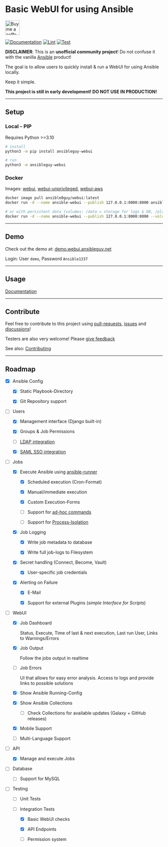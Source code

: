# Basic WebUI for using Ansible

<a href='https://ko-fi.com/ansible0guy' target='_blank'><img height='35' style='border:0px;height:46px;' src='https://az743702.vo.msecnd.net/cdn/kofi3.png?v=0' border='0' alt='Buy me a coffee' />

[![Documentation](https://readthedocs.org/projects/ansible-webui/badge/?version=latest)](https://webui.ansibleguy.net/en/latest/?badge=latest)
[![Lint](https://github.com/ansibleguy/webui/actions/workflows/lint.yml/badge.svg?branch=latest)](https://github.com/ansibleguy/webui/actions/workflows/lint.yml)
[![Test](https://github.com/ansibleguy/webui/actions/workflows/test.yml/badge.svg?branch=latest)](https://github.com/ansibleguy/webui/actions/workflows/test.yml)

**DISCLAIMER**: This is an **unofficial community project**! Do not confuse it with the vanilla [Ansible](https://ansible.com/) product!

The goal is to allow users to quickly install & run a WebUI for using Ansible locally.

Keep it simple.

**This project is still in early development! DO NOT USE IN PRODUCTION!**

----

## Setup

### Local - PIP

Requires Python >=3.10

```bash
# install
python3 -m pip install ansibleguy-webui

# run
python3 -m ansibleguy-webui
```

### Docker

Images: [webui](https://hub.docker.com/r/ansible0guy/webui), [webui-unprivileged](https://hub.docker.com/r/ansible0guy/webui-unprivileged), [webui-aws](https://hub.docker.com/r/ansible0guy/webui-aws)

```bash
docker image pull ansible0guy/webui:latest
docker run -d --name ansible-webui --publish 127.0.0.1:8000:8000 ansible0guy/webui:latest

# or with persistent data (volumes: /data = storage for logs & DB, /play = ansible playbook base-directory)
docker run -d --name ansible-webui --publish 127.0.0.1:8000:8000 --volume $(pwd)/ansible/data:/data --volume $(pwd)/ansible/play:/play ansible0guy/webui:latest
```

----

## Demo

Check out the demo at: [demo.webui.ansibleguy.net](https://demo.webui.ansibleguy.net)

Login: User `demo`, Password `Ansible1337`

----

## Usage

[Documentation](http://webui.ansibleguy.net/)

----

## Contribute

Feel free to contribute to this project using [pull-requests](https://github.com/ansibleguy/webui/pulls), [issues](https://github.com/ansibleguy/webui/issues) and [discussions](https://github.com/ansibleguy/webui/discussions)!

Testers are also very welcome! Please [give feedback](https://github.com/ansibleguy/webui/discussions)

See also: [Contributing](https://github.com/ansibleguy/webui/blob/latest/CONTRIBUTE.md)

----

## Roadmap

- [x] Ansible Config

  - [x] Static Playbook-Directory

  - [x] Git Repository support

- [ ] Users

  - [x] Management interface (Django built-in)

  - [x] Groups & Job Permissions

  - [ ] [LDAP integration](https://github.com/django-auth-ldap/django-auth-ldap)

  - [x] [SAML SSO integration](https://github.com/grafana/django-saml2-auth)

- [ ] Jobs

  - [x] Execute Ansible using [ansible-runner](https://ansible.readthedocs.io/projects/runner/en/latest/python_interface/)

    - [x] Scheduled execution (Cron-Format)

    - [x] Manual/immediate execution

    - [x] Custom Execution-Forms

    - [ ] Support for [ad-hoc commands](https://docs.ansible.com/ansible/latest/command_guide/intro_adhoc.html)

    - [ ] Support for [Process-Isolation](https://ansible.readthedocs.io/projects/runner/en/stable/standalone/#running-with-process-isolation)

  - [x] Job Logging

    - [x] Write job metadata to database

    - [x] Write full job-logs to Filesystem

  - [x] Secret handling (Connect, Become, Vault)

    - [x] User-specific job credentials

  - [x] Alerting on Failure

    - [x] E-Mail

    - [x] Support for external Plugins (*simple Interface for Scripts*)

- [ ] WebUI

  - [x] Job Dashboard

      Status, Execute, Time of last & next execution, Last run User, Links to Warnings/Errors

  - [x] Job Output

      Follow the jobs output in realtime

  - [ ] Job Errors

      UI that allows for easy error analysis. Access to logs and provide links to possible solutions

  - [x] Show Ansible Running-Config

  - [x] Show Ansible Collections

    - [ ] Check Collections for available updates (Galaxy + GitHub releases)

  - [x] Mobile Support

  - [ ] Multi-Language Support

- [ ] API

  - [x] Manage and execute Jobs

- [ ] Database

  - [ ] Support for MySQL

- [ ] Testing

  - [ ] Unit Tests

  - [ ] Integration Tests

    - [x] Basic WebUI checks

    - [x] API Endpoints

    - [ ] Permission system
